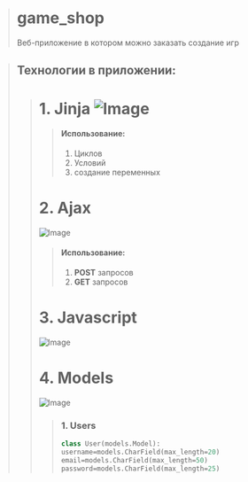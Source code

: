 > # game_shop
> Веб-приложение в котором можно заказать создание игр

> ## Технологии в приложении:
>> # 1. Jinja  ![Image](https://waksoft.susu.ru/wp-content/uploads/2021/04/transparant-jinja.png)
>>> #### Использование:
>>> 1. Циклов
>>> 2. Условий
>>> 3. создание переменных
>> # 2. Ajax
>> ![Image](https://cdn-icons-png.flaticon.com/512/1183/1183690.png)
>>> #### Использование:
>>> 1. **POST** запросов
>>> 2. **GET** запросов
>> # 3. Javascript
>> ![Image](https://cdn-icons-png.flaticon.com/512/4726/4726005.png)
>> # 4. Models
>> ![Image](https://cdn-icons-png.flaticon.com/512/9853/9853806.png)
>>>### 1. Users
>>>```python
>>> class User(models.Model):
  >>> username=models.CharField(max_length=20)
  >>> email=models.CharField(max_length=50)
  >>>password=models.CharField(max_length=25)
>>> 



  
  
